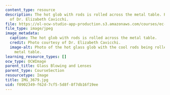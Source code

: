 ```yaml
---
content_type: resource
description: The hot glob with rods is rolled across the metal table. Photo courtesy
  of Dr. Elizabeth Cavicchi.
file: https://ol-ocw-studio-app-production.s3.amazonaws.com/courses/ec-050-recreate-experiments-from-history-inform-the-future-from-the-past-galileo-january-iap-2010/f0902349f62d7cf55d8f8f7db16f19ee_IMG_3679.jpg
file_type: image/jpeg
image_metadata:
  caption: The hot glob with rods is rolled across the metal table.
  credit: Photo courtesy of Dr. Elizabeth Cavicchi.
  image-alt: Photo of the hot glass glob with the cool rods being rolled across a
    metal table.
learning_resource_types: []
ocw_type: OCWImage
parent_title: Glass Blowing and Lenses
parent_type: CourseSection
resourcetype: Image
title: IMG_3679.jpg
uid: f0902349-f62d-7cf5-5d8f-8f7db16f19ee
---
```

